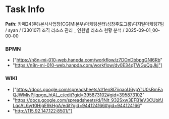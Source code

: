 # Task Info

**Path:** 카페24(주)\본사사업장\[CG]MI본부\마케팅센터\성장주도그룹\디지털마케팅7팀 / syan / [330107] 조직 리소스 관리 _ 인원별 리소스 현황 분석 / 2025-09-01_00-00-00

### BPMN
- ["https://n8n-mi-010-web.hanpda.com/workflow/z7DOnDbbpgGNI6Rb"
- "https://n8n-mi-010-web.hanpda.com/workflow/dv0E34qTWGuQgJkj"]

### WIKI
- ["https://docs.google.com/spreadsheets/d/1en8IZjjqaoU6ypY1U0sBmEaQJWMivPjlqpgp_htAL_c/edit?gid=395873102#gid=395873102"
- "https://docs.google.com/spreadsheets/d/1Nlt_932Sxw3EFB1eV3CUbifJLqcAL6yrt0HjgE9kHgA/edit?gid=944124166#gid=944124166"
- "http://115.92.147.122:8501/"]

